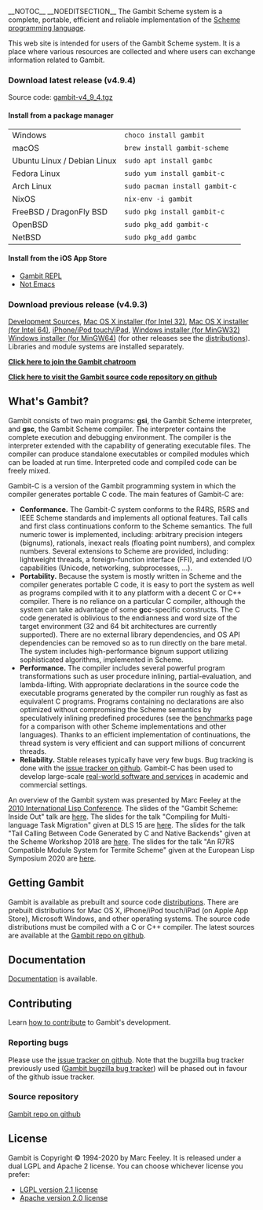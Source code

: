 \_\_NOTOC\_\_ \_\_NOEDITSECTION\_\_ The Gambit Scheme system is a
complete, portable, efficient and reliable implementation of the [
Scheme programming language](Scheme.md).

This web site is intended for users of the Gambit Scheme system. It is a
place where various resources are collected and where users can exchange
information related to Gambit.

### Download latest release (v4.9.4)

Source code:
[gambit-v4\_9\_4.tgz](https://gambitscheme.org/latest/gambit-v4_9_4.tgz)

#### Install from a package manager

|                             |                                |
| --------------------------- | ------------------------------ |
| Windows                     | `choco install gambit`         |
| macOS                       | `brew install gambit-scheme`   |
| Ubuntu Linux / Debian Linux | `sudo apt install gambc`       |
| Fedora Linux                | `sudo yum install gambit-c`    |
| Arch Linux                  | `sudo pacman install gambit-c` |
| NixOS                       | `nix-env -i gambit`            |
| FreeBSD / DragonFly BSD     | `sudo pkg install gambit-c`    |
| OpenBSD                     | `sudo pkg_add gambit-c`        |
| NetBSD                      | `sudo pkg_add gambc`           |

#### Install from the iOS App Store

  - [Gambit REPL](https://apps.apple.com/us/app/gambit-repl/id434534076)
  - [Not Emacs](https://apps.apple.com/us/app/not-emacs/id948330589)

### Download previous release (v4.9.3)

[Development
Sources](http://www.iro.umontreal.ca/~gambit/download/gambit/v4.9/source/gambit-v4_9_3-devel.tgz),
[Mac OS X installer (for
Intel 32)](http://www.iro.umontreal.ca/~gambit/download/gambit/v4.9/prebuilt/gambit-v4_9_3-macosx-intel32.dmg),
[Mac OS X installer (for
Intel 64)](http://www.iro.umontreal.ca/~gambit/download/gambit/v4.9/prebuilt/gambit-v4_9_3-macosx-intel64.dmg),
[iPhone/iPod
touch/iPad](http://itunes.apple.com/us/app/gambit-repl/id434534076?mt=8&ls=1),
[Windows installer (for
MinGW32)](http://www.iro.umontreal.ca/~gambit/download/gambit/v4.9/prebuilt/gambit-v4_9_3-windows-mingw32.exe)
[Windows installer (for
MinGW64)](http://www.iro.umontreal.ca/~gambit/download/gambit/v4.9/prebuilt/gambit-v4_9_3-windows-mingw64.exe)
(for other releases see the [distributions](distributions.md)).
Libraries and module systems are installed separately.

**[Click here to join the Gambit
chatroom](https://gitter.im/gambit/gambit)**

**[Click here to visit the Gambit source code repository on
github](https://github.com/gambit/gambit)**

## What's Gambit?

Gambit consists of two main programs: **gsi**, the Gambit Scheme
interpreter, and **gsc**, the Gambit Scheme compiler. The interpreter
contains the complete execution and debugging environment. The compiler
is the interpreter extended with the capability of generating executable
files. The compiler can produce standalone executables or compiled
modules which can be loaded at run time. Interpreted code and compiled
code can be freely mixed.

Gambit-C is a version of the Gambit programming system in which the
compiler generates portable C code. The main features of Gambit-C are:

  - **Conformance.** The Gambit-C system conforms to the R4RS, R5RS and
    IEEE Scheme standards and implements all optional features. Tail
    calls and first class continuations conform to the Scheme semantics.
    The full numeric tower is implemented, including: arbitrary
    precision integers (bignums), rationals, inexact reals (floating
    point numbers), and complex numbers. Several extensions to Scheme
    are provided, including: lightweight threads, a foreign-function
    interface (FFI), and extended I/O capabilities (Unicode, networking,
    subprocesses, ...).
  - **Portability.** Because the system is mostly written in Scheme and
    the compiler generates portable C code, it is easy to port the
    system as well as programs compiled with it to any platform with a
    decent C or C++ compiler. There is no reliance on a particular C
    compiler, although the system can take advantage of some
    **gcc**-specific constructs. The C code generated is oblivious to
    the endianness and word size of the target environment (32 and 64
    bit architectures are currently supported). There are no external
    library dependencies, and OS API dependencies can be removed so as
    to run directly on the bare metal. The system includes
    high-performance bignum support utilizing sophisticated algorithms,
    implemented in Scheme.
  - **Performance.** The compiler includes several powerful program
    transformations such as user procedure inlining, partial-evaluation,
    and lambda-lifting. With appropriate declarations in the source code
    the executable programs generated by the compiler run roughly as
    fast as equivalent C programs. Programs containing no declarations
    are also optimized without compromising the Scheme semantics by
    speculatively inlining predefined procedures (see the
    [benchmarks](benchmarks.md) page for a comparison with other
    Scheme implementations and other languages). Thanks to an efficient
    implementation of continuations, the thread system is very efficient
    and can support millions of concurrent threads.
  - **Reliability.** Stable releases typically have very few bugs. Bug
    tracking is done with the [issue tracker on
    github](https://github.com/gambit/gambit/issues). Gambit-C has been
    used to develop large-scale [ real-world software and
    services](Real-world%20software%20and%20services.md) in academic
    and commercial settings.

An overview of the Gambit system was presented by Marc Feeley at the
[2010 International Lisp
Conference](http://www.international-lisp-conference.org/2010/index).
The slides of the "Gambit Scheme: Inside Out" talk are
[here](http://www.iro.umontreal.ca/~gambit/Gambit-inside-out.pdf). The
slides for the talk "Compiling for Multi-language Task Migration" given
at DLS 15 are
[here](http://www.iro.umontreal.ca/~gambit/migrate-dls15-talk.pdf). The
slides for the talk "Tail Calling Between Code Generated by C and Native
Backends" given at the Scheme Workshop 2018 are
[here](http://www.iro.umontreal.ca/~gambit/SW2018-talk.pdf). The slides
for the talk "An R7RS Compatible Module System for Termite Scheme" given
at the European Lisp Symposium 2020 are
[here](https://www.european-lisp-symposium.org/static/2020/hamel-feeley-slides.pdf).

## Getting Gambit

Gambit is available as prebuilt and source code
[distributions](distributions.md). There are prebuilt
distributions for Mac OS X, iPhone/iPod touch/iPad (on Apple App Store),
Microsoft Windows, and other operating systems. The source code
distributions must be compiled with a C or C++ compiler. The latest
sources are available at the [Gambit repo on
github](https://github.com/gambit/gambit).

## Documentation

[Documentation](Documentation.md) is available.

## Contributing

Learn [how to contribute](how%20to%20contribute.md) to Gambit's
development.

### Reporting bugs

Please use the [issue tracker on
github](https://github.com/gambit/gambit/issues). Note that the bugzilla
bug tracker previously used ([Gambit bugzilla bug
tracker](http://www.iro.umontreal.ca/~gambit/bugzilla/)) will be phased
out in favour of the github issue tracker.

### Source repository

[Gambit repo on github](https://github.com/gambit/gambit)

## License

Gambit is Copyright © 1994-2020 by Marc Feeley. It is released under a
dual LGPL and Apache 2 license. You can choose whichever license you
prefer:

  - [LGPL version 2.1 license](http://www.gnu.org/copyleft/lesser.html)
  - [Apache version 2.0
    license](http://www.apache.org/licenses/LICENSE-2.0.html)
